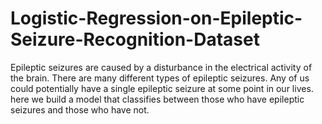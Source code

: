 # Logistic-Regression-on-Epileptic-Seizure-Recognition-Dataset

Epileptic seizures are caused by a disturbance in the electrical activity of the brain. There are
many different types of epileptic seizures. Any of us could potentially have a single epileptic
seizure at some point in our lives.
here we build a model that classifies between those who have epileptic seizures and those who have not.
